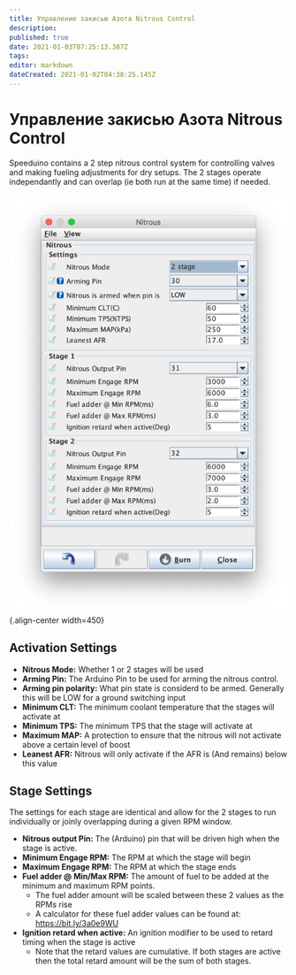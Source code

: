 ```yaml
---
title: Управление закисью Азота Nitrous Control
description: 
published: true
date: 2021-01-03T07:25:13.387Z
tags: 
editor: markdown
dateCreated: 2021-01-02T04:38:25.145Z
---
```


# Управление закисью Азота Nitrous Control
Speeduino contains a 2 step nitrous control system for controlling valves and making fueling adjustments for dry setups. 
The 2 stages operate independantly and can overlap (ie both run at the same time) if needed. 

![nitrous_settings.png](/img/accessories/nitrous_settings.png){.align-center width=450}

## Activation Settings
- **Nitrous Mode:** Whether 1 or 2 stages will be used
- **Arming Pin:** The Arduino Pin to be used for arming the nitrous control. 
- **Arming pin polarity:** What pin state is considerd to be armed. Generally this will be LOW for a ground switching input
- **Minimum CLT:** The minimum coolant temperature that the stages will activate at
- **Minimum TPS:** The minimum TPS that the stage will activate at
- **Maximum MAP:** A protection to ensure that the nitrous will not activate above a certain level of boost
- **Leanest AFR:** Nitrous will only activate if the AFR is (And remains) below this value

## Stage Settings

The settings for each stage are identical and allow for the 2 stages to run individually or joinly overlapping during a given RPM window. 

- **Nitrous output Pin:** The (Arduino) pin that will be driven high when the stage is active. 
- **Minimum Engage RPM:** The RPM at which the stage will begin
- **Maximum Engage RPM:** The RPM at which the stage ends
- **Fuel adder @ Min/Max RPM:** The amount of fuel to be added at the minimum and maximum RPM points. 
  - The fuel adder amount will be scaled between these 2 values as the RPMs rise
  - A calculator for these fuel adder values can be found at: https://bit.ly/3a0e9WU
- **Ignition retard when active:** An ignition modifier to be used to retard timing when the stage is active
	- Note that the retard values are cumulative. If both stages are active then the total retard amount will be the sum of both stages. 